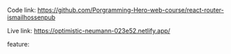 Code link: https://github.com/Porgramming-Hero-web-course/react-router-ismailhossenpub

Live link: https://optimistic-neumann-023e52.netlify.app/


feature:
